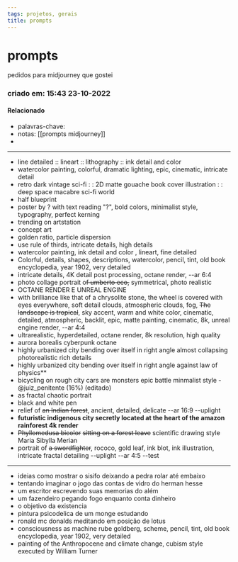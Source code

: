 ```yaml
---
tags: projetos, gerais
title: prompts
---
```

# prompts
pedidos para midjourney que gostei
### criado em: 15:43 23-10-2022

#### Relacionado
- palavras-chave: 
- notas: [[prompts midjourney]]
- 
---

- line detailed :: lineart :: lithography :: ink detail and color
- watercolor painting, colorful, dramatic lighting, epic, cinematic, intricate detail
- retro dark vintage sci-fi : : 2D matte gouache book cover illustration : : deep space macabre sci-fi world
- half blueprint
- poster by ? with text reading "?", bold colors, minimalist style, typography, perfect kerning
- trending on artstation
- concept art
- golden ratio, particle dispersion 
- use rule of thirds, intricate details, high details
- watercolor painting, ink detail and color , lineart, fine detailed
- Colorful, details, shapes, descriptions, watercolor, pencil, tint, old book encyclopedia, year 1902, very detailed
- intricate details, 4K detail post processing, octane render, --ar 6:4
- photo collage portrait o~~f umberto eco,~~ symmetrical, photo realistic
- OCTANE RENDER E UNREAL ENGINE
-  with brilliance like that of a chrysolite stone, the wheel is covered with eyes everywhere, soft detail clouds, atmospheric clouds, fog, ~~The landscape is tropical~~, sky accent, warm and white color, cinematic, detailed, atmospheric, backlit, epic, matte painting, cinematic, 8k, unreal engine render, --ar 4:4 
- ultrarealistic, hyperdetailed, octane render, 8k resolution, high quality
- aurora borealis cyberpunk octane
- highly urbanized city bending over itself  in right angle almost collapsing photorealistic rich details
- highly urbanized city bending over itself in right angle against law of physics**
- bicycling on rough city cars are monsters epic battle minmalist style - @juiz_penitente (16%) (editado)
- as fractal chaotic portrait 
- black and white pen
- relief of ~~an Indian forest~~, ancient, detailed, delicate --ar 16:9 --uplight
- **futuristic indigenous city secretly located at the heart of the amazon rainforest 4k render**
- ~~Phyllomedusa bicolor~~ ~~sitting on a forest leave~~ scientific drawing style Maria Sibylla Merian
- portrait of ~~a swordfighter~~, rococo, gold leaf, ink blot, ink illustration, intricate fractal detailing --uplight --ar 4:5 --test
---

-  ideias como mostrar o sisifo deixando a pedra rolar até embaixo 
- tentando imaginar o jogo das contas de vidro do herman hesse
- um escritor escrevendo suas memorias do além 
- um fazendeiro pegando fogo enquanto conta dinheiro 
- o objetivo da existencia
- pintura psicodelica de um monge estudando
- ronald mc donalds meditando em posição de lotus
- consciousness as machine rube goldberg, scheme, pencil, tint, old book encyclopedia, year 1902, very detailed
- painting of the Anthropocene and climate change, cubism style executed by William Turner